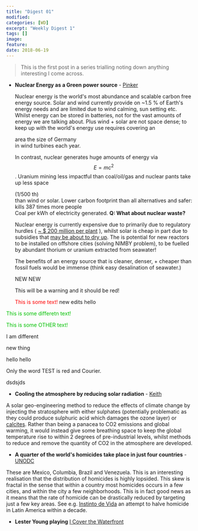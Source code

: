 ```yaml
---
title: "Digest 01"
modified:
categories: [WD]
excerpt: "Weekly Digest 1"
tags: []
image:
feature:
date: 2018-06-19
---
```


>This is the first post in a series trialling noting down anything interesting I come across.

  * **Nuclear Energy as a Green power source** - [Pinker](https://www.amazon.com/Enlightenment-Now-Science-Humanism-Progress/dp/0525427570)

    Nuclear energy is the world's most abundance and scalable carbon free energy source. Solar and wind currently provide on ~1.5 % of Earth's energy needs and are limited due to wind calming, sun setting etc. Whilst energy can be stored in batteries, not for the vast amounts of energy we are talking about. Plus wind + solar are not space dense; to keep up with the world's energy use requires covering an <div class="warning">area the size of Germany</div>  in wind turbines each year.

    In contrast, nuclear generates huge amounts of energy via $$E = mc^2$$. Uranium mining less impactful than coal/oil/gas and nuclear pants take up less space <div class="warning">(1/500 th)</div>  than wind or solar. Lower carbon footprint than all alternatives and safer: <div class="warning">kills 387 times more people</div>Coal per kWh of electricity generated. **Q: What about nuclear waste?**

    Nuclear energy is currently expensive due to primarily due to regulatory hurdles ( [~ $ 200 million per plant](https://www.americanactionforum.org/research/putting-nuclear-regulatory-costs-context/) ), whilst solar is cheap in part due to subsidies that [may be about to dry up](https://www.economist.com/business/2018/06/14/can-the-solar-industry-survive-without-subsidies). The is potential for new reactors to be installed on offshore cities (solving NIMBY problem), to be fuelled by abundant thorium or uranium extracted from seawater!

    The benefits of an energy source that is cleaner, denser, + cheaper than fossil fuels would be immense (think easy desalination of seawater.)

    NEW NEW

    <div class="warning">This will be a warning and it should be red!</div>

    <font color="red">This is some text!</font>
 new edits hello

 <font color="$link-color ">This is some differetn text!</font>


 <font color="link-color ">This is some OTHER  text!</font>

 <p id="p01">I am different</p>


new thing

hello hello <p>Only the word <span class="custom">TEST</span> is red and Courier.</p> dsdsjds




   * **Cooling the atmosphere by reducing solar radiation** - [Keith](https://agupubs.onlinelibrary.wiley.com/doi/full/10.1002/2016EF000465%4010.1002/%28ISSN%292328-4277.GEOENGIN1)

   A solar geo-engineering method to reduce the effects of climate change by injecting the stratosphere with either sulphates (potentially problematic as they could produce sulphuric acid which damages the ozone layer) or [calcites](https://www.sciencealert.com/new-light-reflecting-particles-in-the-stratosphere-could-cool-earth-and-fix-the-ozone-layer). Rather than being a panacea to CO2 emissions and global warming, it would instead give some breathing space to keep the global temperature rise to within 2 degrees of pre-industrial levels, whilst methods to reduce and remove the quantity of CO2 in the atmosphere are developed.


   * **A quarter of the world's homicides take place in just four countries** - [UNODC](https://www.unodc.org/gsh/en/big-picture.html)

   These are Mexico, Columbia, Brazil and Venezuela. This is an interesting realisation that the distribution of homicides is highly lopsided. This skew is fractal in the sense that within a country most homicides occurs in a few cities, and within the city a few neighborhoods. This is in fact good news as it means that the rate of homicide can be drastically reduced by targeting just a few key areas. See e.g. [Instinto de Vida](https://www.instintodevida.org/) an attempt to halve homicide in Latin America within a decade.


   * **Lester Young playing** [I Cover the Waterfront](https://www.youtube.com/watch?v=Uqi84qISiKs)
